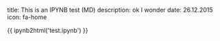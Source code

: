 title: This is an IPYNB test (MD)
description: ok I wonder
date: 26.12.2015
icon: fa-home

{{ ipynb2html('test.ipynb') }}
